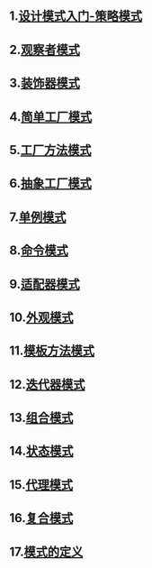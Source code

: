 ## 1.[设计模式入门-策略模式](1.设计模式入门-策略模式.md)

## 2.[观察者模式](2.观察者模式.md)

## 3.[装饰器模式](3.装饰器模式.md)

## 4.[简单工厂模式](4.简单工厂模式.md)

## 5.[工厂方法模式](5.工厂方法模式.md)

## 6.[抽象工厂模式](6.抽象工厂模式.md)

## 7.[单例模式](7.单例模式.md])

## 8.[命令模式](8.命令模式.md)

## 9.[适配器模式](9.适配器模式.md)

## 10.[外观模式](10.外观模式.md)

## 11.[模板方法模式](11.模板方法模式.md)

## 12.[迭代器模式](12.迭代器模式.md)

## 13.[组合模式](13.组合模式.md)

## 14.[状态模式](14.状态模式.md)

## 15.[代理模式](15.代理模式.md)

## 16.[复合模式](16.复合模式.md)

## 17.[模式的定义](17.模式的定义.md)